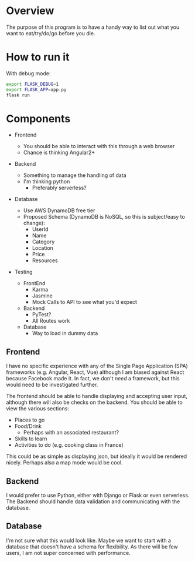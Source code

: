 # Overview
The purpose of this program is to have a handy way to list out what you want to eat/try/do/go before you die.

# How to run it
With debug mode:
```bash
export FLASK_DEBUG=1
export FLASK_APP=app.py
flask run
```

# Components
- Frontend
    - You should be able to interact with this through a web browser
    - Chance is thinking Angular2+
    
- Backend
    - Something to manage the handling of data
    - I'm thinking python
        - Preferably serverless?

- Database
    - Use AWS DynamoDB free tier 
    - Proposed Schema (DynamoDB is NoSQL, so this is subject/easy to change):
        - UserId
        - Name
        - Category
        - Location
        - Price
        - Resources
    
- Testing
    - FrontEnd
        - Karma
        - Jasmine
        - Mock Calls to API to see what you'd expect
    - Backend
        - PyTest?
        - All Routes work
    - Database
        - Way to load in dummy data 


## Frontend
I have no specific experience with any of the Single Page Application (SPA) frameworks (e.g. Angular, React, Vue) although I am biased against React because Facebook made it. In fact, we don't _need_ a framework, but this would need to be investigated further.

The frontend should be able to handle displaying and accepting user input, although there will also be checks on the backend. 
You should be able to view the various sections:
- Places to go
- Food/Drink
    - Perhaps with an associated restaurant?
- Skills to learn
- Activities to do (e.g. cooking class in France)

This could be as simple as displaying json, but ideally it would be rendered nicely. Perhaps also a map mode would be cool.

## Backend
I would prefer to use Python, either with Django or Flask or even serverless. 
The Backend should handle data validation and communicating with the database.

## Database
I'm not sure what this would look like. Maybe we want to start with a database that doesn't have a schema for flexibility. As there will be few users, I am not super concerned with performance.
